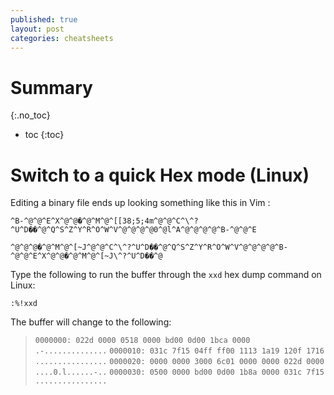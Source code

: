 ```yaml
---
published: true
layout: post
categories: cheatsheets
---
```

# Summary
{:.no_toc}

* toc
{:toc}

# Switch to a quick Hex mode (Linux) 

Editing a binary file ends up looking something like this in Vim :


`^B-^@^@^E^X^@^@�^@^M^@^[[38;5;4m^@^@^C^\^?^U^D��^@^Q^S^Z^Y^R^O^W^V^@^@^@^@0^@l^A^@^@^@^@^B-^@^@^E`

`^@^@^@�^@^M^@^[~J^@^@^C^\^?^U^D��^@^Q^S^Z^Y^R^O^W^V^@^@^@^@^B-^@^@^E^X^@^@�^@^M^@^[~J\^?^U^D��^@`

Type the following to run the buffer through the `xxd` hex dump command on Linux:

~~~
:%!xxd
~~~

The buffer will change to the following:

>`0000000: 022d 0000 0518 0000 bd00 0d00 1bca 0000 .-..............` 
`0000010: 031c 7f15 04ff ff00 1113 1a19 120f 1716 ................`
`0000020: 0000 0000 3000 6c01 0000 0000 022d 0000 ....0.l......-..` 
`0000030: 0500 0000 bd00 0d00 1b8a 0000 031c 7f15 ................`